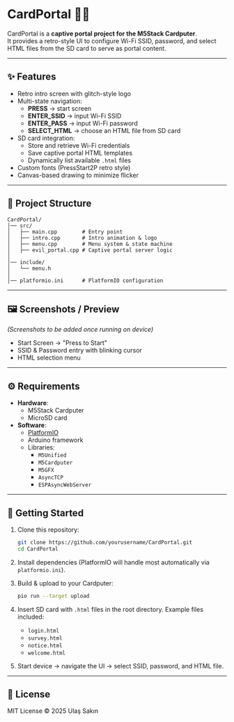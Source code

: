 # CardPortal 🚪📡

CardPortal is a **captive portal project for the M5Stack Cardputer**.  
It provides a retro-style UI to configure Wi-Fi SSID, password, and select HTML files from the SD card to serve as portal content.

---

## ✨ Features
- Retro intro screen with glitch-style logo
- Multi-state navigation:
  - **PRESS** → start screen
  - **ENTER_SSID** → input Wi-Fi SSID
  - **ENTER_PASS** → input Wi-Fi password
  - **SELECT_HTML** → choose an HTML file from SD card
- SD card integration:
  - Store and retrieve Wi-Fi credentials
  - Save captive portal HTML templates
  - Dynamically list available `.html` files
- Custom fonts (PressStart2P retro style)
- Canvas-based drawing to minimize flicker

---

## 📂 Project Structure
```
CardPortal/
│── src/
│   ├── main.cpp        # Entry point
│   ├── intro.cpp       # Intro animation & logo
│   ├── menu.cpp        # Menu system & state machine
│   ├── evil_portal.cpp # Captive portal server logic
│
│── include/
│   └── menu.h
│
│── platformio.ini      # PlatformIO configuration
```

---

## 🖼️ Screenshots / Preview
*(Screenshots to be added once running on device)*

- Start Screen → "Press to Start"
- SSID & Password entry with blinking cursor
- HTML selection menu

---

## ⚙️ Requirements
- **Hardware**:  
  - M5Stack Cardputer
  - MicroSD card
- **Software**:  
  - [PlatformIO](https://platformio.org/)  
  - Arduino framework  
  - Libraries:
    - `M5Unified`
    - `M5Cardputer`
    - `M5GFX`
    - `AsyncTCP`
    - `ESPAsyncWebServer`

---

## 🚀 Getting Started

1. Clone this repository:
   ```bash
   git clone https://github.com/yourusername/CardPortal.git
   cd CardPortal
   ```

2. Install dependencies (PlatformIO will handle most automatically via `platformio.ini`).

3. Build & upload to your Cardputer:
   ```bash
   pio run --target upload
   ```

4. Insert SD card with `.html` files in the root directory. Example files included:
   - `login.html`
   - `survey.html`
   - `notice.html`
   - `welcome.html`

5. Start device → navigate the UI → select SSID, password, and HTML file.

---



## 📜 License
MIT License © 2025 Ulaş Sakın
